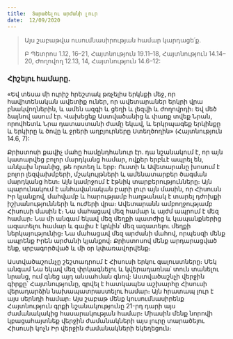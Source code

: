 ```yaml
---
title:  Տարածելու արժանի լուր
date:  12/09/2020
---
```


> <p>Այս շաբաթվա ուսումնասիրության համար կարդացե՛ք.<p>
> Բ Պետրոս 1.12, 16–21, Հայտնություն 19.11–18, Հայտնություն 14.14–20, Ժողովող 12.13, 14, Հայտնություն 14.6–12:

### Հիշելու համարը.
«Եվ տեսա մի ուրիշ հրեշտակ թռչելիս երկնքի մեջ, որ հավիտենական ավետիք ուներ, որ ավետարաներ երկրի վրա բնակվողներին, և ամեն ազգի և ցեղի և լեզվի և ժողովրդի։ Եվ մեծ ձայնով ասում էր. Վախեցեք Աստվածանից և փառք տվեք Նրան, որովհետև Նրա դատաստանի ժամը եկավ, և երկրպագեք երկինքը և երկիրը և ծովը և ջրերի աղբյուրները Ստեղծողին» (Հայտնություն 14.6, 7):

Քրիստոսի քավիչ մահը համընդհանուր էր. դա նշանակում է, որ այն կատարվեց բոլոր մարդկանց համար, ովքեր երբևէ ապրել են, անկախ նրանից, թե որտեղ և երբ։ Ուստի և Ավետարանը խոսում է բոլոր լեզվախմբերի, մշակույթների և ամենատարբեր ծագման մարդկանց հետ։ Այն կամրջում է էթնիկ տարբերությունները։ Այն պարունակում է անհավանական բարի լուր այն մասին, որ Հիսուսն Իր կյանքով, մահվամբ և հարությամբ հաղթանակ է տարել դժոխքի իշխանությունների և ուժերի վրա։ Ավետարանն ամբողջությամբ Հիսուսի մասին է։ Նա մահացավ մեզ համար և այժմ ապրում է մեզ համար։ Նա մի անգամ եկավ մեզ մեղքի պատժից և կապանքներից ազատելու համար և գալիս է կրկին՝ մեզ ազատելու մեղքի ներկայությունից։ Նա մահացավ մեզ արժանի մահով, որպեսզի մենք ապրենք Իրեն արժանի կյանքով։ Քրիստոսով մենք արդարացված ենք, սրբագործված և մի օր կփառավորվենք։

Աստվածաշունչը շեշտադրում է Հիսուսի երկու գալուստները։ Մեկ անգամ Նա եկավ մեզ փրկագնելու և կվերադառնա՝ տուն տանելու նրանց, ում գնեց այդ անսահման գնով։ Աստվածաշնչի վերջին գիրքը՝ Հայտնությունը, գրվել է հատկապես աշխարհը Հիսուսի վերադարձին նախապատրաստելու համար։ Այն հրատապ լուր է այս սերնդի համար։ Այս շաբաթ մենք կուսումնասիրենք Հայտնություն գրքի նշանակությունը 21-րդ դարի այս ժամանակակից հասարակության համար։ Միասին մենք նորովի կբացահայտնեք վերջին ժամանակների այս լուրը տարածելու Հիսուսի կոչն Իր վերջին ժամանակների եկեղեցուն։